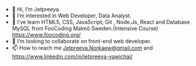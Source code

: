 - 👋 Hi, I’m Jetpreeya.
- 👀 I’m interested in Web Developer, Data Analyst. 
- 🌱 I’ve learn HTML5, CSS, JavaScript, Git , Node.Js, React and Database MySQL from FooCoding Malmö Sweden.(Intensive Course) https://www.foocoding.org/
- 💞️ I’m looking to collaborate on front-end web developer.
- 📫 How to reach me Jetpreeya.Norkaew@gmail.com and https://www.linkedin.com/in/jetpreeya-yawichai/

<!---
Jetpreeya/Jetpreeya is a ✨ special ✨ repository because its `README.md` (this file) appears on your GitHub profile.
You can click the Preview link to take a look at your changes.
--->
